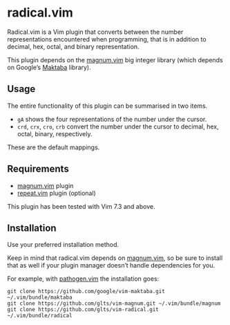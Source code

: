 radical.vim
===========

Radical.vim is a Vim plugin that converts between the number
representations encountered when programming, that is in addition to
decimal, hex, octal, and binary representation.

This plugin depends on the [magnum.vim][1] big integer library (which
depends on Google’s [Maktaba][2] library).

[1]: https://github.com/glts/vim-magnum
[2]: https://github.com/google/vim-maktaba

Usage
-----

The entire functionality of this plugin can be summarised in two items.

*   `gA` shows the four representations of the number under the cursor.
*   `crd`, `crx`, `cro`, `crb` convert the number under the cursor to
    decimal, hex, octal, binary, respectively.

These are the default mappings.

Requirements
------------

*   [magnum.vim][1] plugin
*   [repeat.vim][3] plugin (optional)

This plugin has been tested with Vim 7.3 and above.

[3]: https://github.com/tpope/vim-repeat

Installation
------------

Use your preferred installation method.

Keep in mind that radical.vim depends on [magnum.vim][1], so be sure to
install that as well if your plugin manager doesn’t handle dependencies
for you.

For example, with [pathogen.vim][4] the installation goes:

    git clone https://github.com/google/vim-maktaba.git ~/.vim/bundle/maktaba
    git clone https://github.com/glts/vim-magnum.git ~/.vim/bundle/magnum
    git clone https://github.com/glts/vim-radical.git ~/.vim/bundle/radical

[4]: http://www.vim.org/scripts/script.php?script_id=2332
